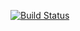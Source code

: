 [![Build Status](https://travis-ci.com/atulantil/Project110.svg?token=CfN77wuKNzhgUgfc9oXX&branch=master)](https://travis-ci.com/atulantil/Project110)
